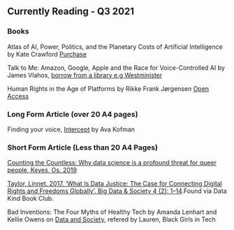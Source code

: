 
## Currently Reading - Q3 2021

### Books

Atlas of AI, Power, Politics, and the Planetary Costs of Artificial Intelligence by Kate Crawford [Purchase](https://www.yalebooks.co.uk/display.asp?K=9780300209570)

Talk to Me: Amazon, Google, Apple and the Race for Voice-Controlled AI by James Vlahos, [borrow from a library e.g Westminister](http://link.westminster.gov.uk/portal/Talk-to-me--Amazon-Google-Apple-and-the-race/TaJ1jTnzmHE/)

Human Rights in the Age of Platforms by Rikke Frank Jørgensen [Open Access](https://direct.mit.edu/books/book/4531/Human-Rights-in-the-Age-of-Platforms)

### Long Form Article (over 20 A4 pages) 

Finding your voice, [Intercept](https://theintercept.com/2018/01/19/voice-recognition-technology-nsa/) by Ava Kofman 

### Short Form Article (Less than 20 A4 Pages)
[Counting the Countless: Why data science is a profound threat for queer people, Keyes, Os. 2019 ](https://reallifemag.com/counting-the-countless/)

[Taylor, Linnet. 2017. ‘What Is Data Justice: The Case for Connecting Digital Rights and Freedoms Globally’. Big Data & Society 4 (2): 1–14](https://journals.sagepub.com/doi/10.1177/2053951717736335).Found via Data Kind Book Club.

Bad Inventions: The Four Myths of Healthy Tech by Amanda Lenhart and Kellie Owens on [Data and Society](https://datasociety.net/library/good-intentions-bad-inventions/), refered by Lauren, Black Girls in Tech


